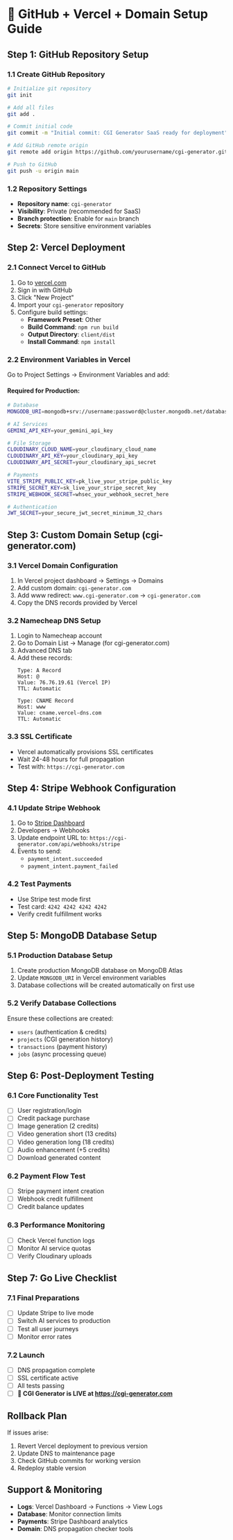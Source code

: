 # 🚀 GitHub + Vercel + Domain Setup Guide

## Step 1: GitHub Repository Setup

### 1.1 Create GitHub Repository
```bash
# Initialize git repository
git init

# Add all files
git add .

# Commit initial code
git commit -m "Initial commit: CGI Generator SaaS ready for deployment"

# Add GitHub remote origin
git remote add origin https://github.com/yourusername/cgi-generator.git

# Push to GitHub
git push -u origin main
```

### 1.2 Repository Settings
- **Repository name**: `cgi-generator`
- **Visibility**: Private (recommended for SaaS)
- **Branch protection**: Enable for `main` branch
- **Secrets**: Store sensitive environment variables

## Step 2: Vercel Deployment

### 2.1 Connect Vercel to GitHub
1. Go to [vercel.com](https://vercel.com)
2. Sign in with GitHub
3. Click "New Project"
4. Import your `cgi-generator` repository
5. Configure build settings:
   - **Framework Preset**: Other
   - **Build Command**: `npm run build`
   - **Output Directory**: `client/dist`
   - **Install Command**: `npm install`

### 2.2 Environment Variables in Vercel
Go to Project Settings → Environment Variables and add:

#### Required for Production:
```bash
# Database
MONGODB_URI=mongodb+srv://username:password@cluster.mongodb.net/database

# AI Services
GEMINI_API_KEY=your_gemini_api_key

# File Storage
CLOUDINARY_CLOUD_NAME=your_cloudinary_cloud_name
CLOUDINARY_API_KEY=your_cloudinary_api_key
CLOUDINARY_API_SECRET=your_cloudinary_api_secret

# Payments
VITE_STRIPE_PUBLIC_KEY=pk_live_your_stripe_public_key
STRIPE_SECRET_KEY=sk_live_your_stripe_secret_key
STRIPE_WEBHOOK_SECRET=whsec_your_webhook_secret_here

# Authentication
JWT_SECRET=your_secure_jwt_secret_minimum_32_chars
```

## Step 3: Custom Domain Setup (cgi-generator.com)

### 3.1 Vercel Domain Configuration
1. In Vercel project dashboard → Settings → Domains
2. Add custom domain: `cgi-generator.com`
3. Add www redirect: `www.cgi-generator.com` → `cgi-generator.com`
4. Copy the DNS records provided by Vercel

### 3.2 Namecheap DNS Setup
1. Login to Namecheap account
2. Go to Domain List → Manage (for cgi-generator.com)
3. Advanced DNS tab
4. Add these records:
   ```
   Type: A Record
   Host: @
   Value: 76.76.19.61 (Vercel IP)
   TTL: Automatic

   Type: CNAME Record  
   Host: www
   Value: cname.vercel-dns.com
   TTL: Automatic
   ```

### 3.3 SSL Certificate
- Vercel automatically provisions SSL certificates
- Wait 24-48 hours for full propagation
- Test with: `https://cgi-generator.com`

## Step 4: Stripe Webhook Configuration

### 4.1 Update Stripe Webhook
1. Go to [Stripe Dashboard](https://dashboard.stripe.com)
2. Developers → Webhooks
3. Update endpoint URL to: `https://cgi-generator.com/api/webhooks/stripe`
4. Events to send:
   - `payment_intent.succeeded`
   - `payment_intent.payment_failed`

### 4.2 Test Payments
- Use Stripe test mode first
- Test card: `4242 4242 4242 4242`
- Verify credit fulfillment works

## Step 5: MongoDB Database Setup

### 5.1 Production Database Setup
1. Create production MongoDB database on MongoDB Atlas
2. Update `MONGODB_URI` in Vercel environment variables
3. Database collections will be created automatically on first use

### 5.2 Verify Database Collections
Ensure these collections are created:
- `users` (authentication & credits)
- `projects` (CGI generation history)
- `transactions` (payment history)
- `jobs` (async processing queue)

## Step 6: Post-Deployment Testing

### 6.1 Core Functionality Test
- [ ] User registration/login
- [ ] Credit package purchase
- [ ] Image generation (2 credits)
- [ ] Video generation short (13 credits)
- [ ] Video generation long (18 credits)
- [ ] Audio enhancement (+5 credits)
- [ ] Download generated content

### 6.2 Payment Flow Test
- [ ] Stripe payment intent creation
- [ ] Webhook credit fulfillment
- [ ] Credit balance updates

### 6.3 Performance Monitoring
- [ ] Check Vercel function logs
- [ ] Monitor AI service quotas
- [ ] Verify Cloudinary uploads

## Step 7: Go Live Checklist

### 7.1 Final Preparations
- [ ] Update Stripe to live mode
- [ ] Switch AI services to production
- [ ] Test all user journeys
- [ ] Monitor error rates

### 7.2 Launch
- [ ] DNS propagation complete
- [ ] SSL certificate active
- [ ] All tests passing
- [ ] **🚀 CGI Generator is LIVE at https://cgi-generator.com**

## Rollback Plan

If issues arise:
1. Revert Vercel deployment to previous version
2. Update DNS to maintenance page
3. Check GitHub commits for working version
4. Redeploy stable version

## Support & Monitoring

- **Logs**: Vercel Dashboard → Functions → View Logs
- **Database**: Monitor connection limits
- **Payments**: Stripe Dashboard analytics
- **Domain**: DNS propagation checker tools